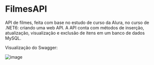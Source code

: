 # FilmesAPI
API de filmes, feita com base no estudo de curso da Alura, no curso de .NET6: criando uma web API.
A API conta com métodos de inserção, atualização, visualização e exclusão de itens em um banco de dados MySQL.

Visualização do Swagger:

![image](https://github.com/MrlDev013/FilmesAPI/assets/102613300/72ba5eb2-9f2c-4b08-b7a1-f87f137c607a)

